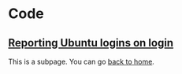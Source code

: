 # Code

## [Reporting Ubuntu logins on login](./reporting-ubuntu-logins-on-login)

This is a subpage. You can go [back to home](../ "Back home").

